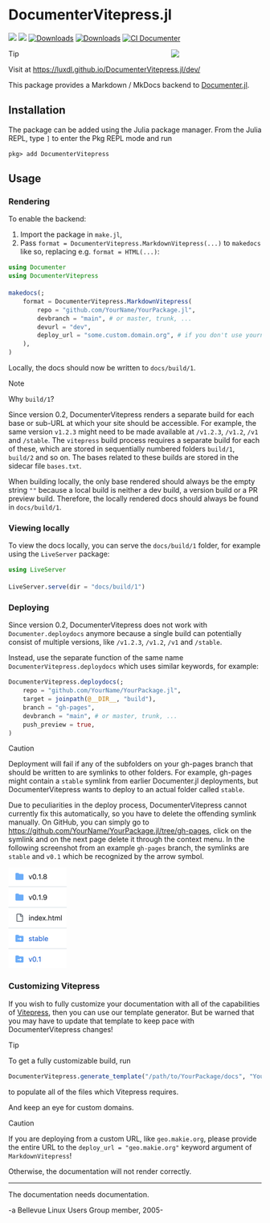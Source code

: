 # DocumenterVitepress.jl
[![](https://img.shields.io/badge/docs-stable-blue.svg)](https://luxdl.github.io/DocumenterVitepress.jl/stable/)
[![](https://img.shields.io/badge/docs-dev-blue.svg)](https://luxdl.github.io/DocumenterVitepress.jl/dev/)
[![Downloads](https://img.shields.io/badge/dynamic/json?url=http%3A%2F%2Fjuliapkgstats.com%2Fapi%2Fv1%2Fmonthly_downloads%2FDocumenterVitepress&query=total_requests&suffix=%2Fmonth&label=Downloads)](https://juliapkgstats.com/pkg/DocumenterVitepress)
[![Downloads](https://img.shields.io/badge/dynamic/json?url=http%3A%2F%2Fjuliapkgstats.com%2Fapi%2Fv1%2Ftotal_downloads%2FDocumenterVitepress&query=total_requests&&label=Total%20Downloads)](https://juliapkgstats.com/pkg/DocumenterVitepress)
[![CI Documenter](https://github.com/LuxDL/DocumenterVitepress.jl/actions/workflows/Documenter.yml/badge.svg)](https://github.com/LuxDL/DocumenterVitepress.jl/actions/workflows/Documenter.yml)

<img src="https://luxdl.github.io/DocumenterVitepress.jl/stable/logo.png" align="right" style="padding-left:10px;" width="180"/>

> [!TIP]
> Visit at https://luxdl.github.io/DocumenterVitepress.jl/dev/

This package provides a Markdown / MkDocs backend to [Documenter.jl](https://documenter.juliadocs.org/stable/).

## Installation

The package can be added using the Julia package manager. From the Julia REPL, type `]` to enter the Pkg REPL mode and run

```shell
pkg> add DocumenterVitepress
```

## Usage

### Rendering

To enable the backend:
1. Import the package in `make.jl`,
2. Pass `format = DocumenterVitepress.MarkdownVitepress(...)` to `makedocs` like so, replacing e.g. `format = HTML(...)`:

```julia
using Documenter
using DocumenterVitepress

makedocs(;
    format = DocumenterVitepress.MarkdownVitepress(
        repo = "github.com/YourName/YourPackage.jl",
        devbranch = "main", # or master, trunk, ...
        devurl = "dev",
        deploy_url = "some.custom.domain.org", # if you don't use yourname.github.io/YourPackage.jl
    ),
)
```

Locally, the docs should now be written to `docs/build/1`.

> [!NOTE]
> Why `build/1`?
> 
> Since version 0.2, DocumenterVitepress renders a separate build for each base or sub-URL at which your site
> should be accessible. For example, the same version `v1.2.3` might need to be made available at `/v1.2.3`, `/v1.2`, `/v1` and `/stable`.
> The `vitepress` build process requires a separate build for each of these, which are stored in sequentially numbered
> folders `build/1`, `build/2` and so on. The bases related to these builds are stored in the sidecar file `bases.txt`.
> 
> When building locally, the only base rendered should always be the empty string `""` because a local build is neither a dev build, a version build
> or a PR preview build. Therefore, the locally rendered docs should always be found in `docs/build/1`.


### Viewing locally

To view the docs locally, you can serve the `docs/build/1` folder, for example using the `LiveServer` package:

```julia
using LiveServer

LiveServer.serve(dir = "docs/build/1")
```

### Deploying

Since version 0.2, DocumenterVitepress does not work with `Documenter.deploydocs` anymore because a single build can potentially
consist of multiple versions, like `/v1.2.3`, `/v1.2`, `/v1` and `/stable`.

Instead, use the separate function of the same name `DocumenterVitepress.deploydocs` which uses similar keywords, for example:

```julia
DocumenterVitepress.deploydocs(;
    repo = "github.com/YourName/YourPackage.jl",
    target = joinpath(@__DIR__, "build"),
    branch = "gh-pages",
    devbranch = "main", # or master, trunk, ...
    push_preview = true,
)
```

> [!CAUTION]  
> Deployment will fail if any of the subfolders on your gh-pages branch that should be written to are symlinks to other folders.
> For example, gh-pages might contain a `stable` symlink from earlier Documenter.jl deployments, but DocumenterVitepress wants
> to deploy to an actual folder called `stable`.
> 
> Due to peculiarities in the deploy process, DocumenterVitepress cannot currently fix this automatically, so you have to delete
> the offending symlink manually. On GitHub, you can simply go to https://github.com/YourName/YourPackage.jl/tree/gh-pages, click on
> the symlink and on the next page delete it through the context menu. In the following screenshot from an example `gh-pages` branch,
> the symlinks are `stable` and `v0.1` which be recognized by the arrow symbol.
> 
> <img src="symlinks.png" width="116" alt="Screenshot of symlinks">


### Customizing Vitepress

If you wish to fully customize your documentation with all of the capabilities of [Vitepress](https://vitepress.dev), 
then you can use our template generator.  But be warned that you may have to update that template to keep pace with 
DocumenterVitepress changes!

> [!TIP]
> To get a fully customizable build, run 
> ```julia 
> DocumenterVitepress.generate_template("/path/to/YourPackage/docs", "YourPackage")
> ```
> to populate all of the files which Vitepress requires.

And keep an eye for custom domains.

> [!CAUTION]  
> If you are deploying from a custom URL, like `geo.makie.org`, 
> please provide the entire URL to the `deploy_url = "geo.makie.org"` keyword argument 
> of `MarkdownVitepress`!  
> 
> Otherwise, the documentation will not render correctly.

***

The documentation needs documentation.

-a Bellevue Linux Users Group member, 2005-
